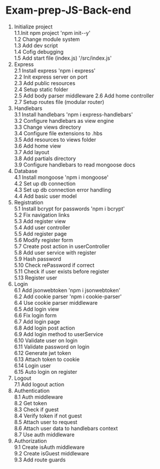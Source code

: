 # Exam-prep-JS-Back-end

1.  Initialize project  
    1.1.Init npm project 'npm init--y'  
    1.2 Change module system  
    1.3 Add dev script  
    1.4 Cofig debugging  
    1.5 Add start file (index.js) '/src/index.js'
2.  Express  
    2.1 Install express 'npm i express'  
    2.2 Init express server on port  
    2.3 Add public resources   
    2.4 Setup static folder  
    2.5 Add body parser middleware 
    2.6 Add home controller    
    2.7 Setup routes file (modular router)  
3.  Handlebars  
    3.1 Install handlebars 'npm i express-handlebars'  
    3.2 Configure handlebars as view engine  
    3.3 Change views directory  
    3.4 Configure file extensions to .hbs  
    3.5 Add resources to views folder  
    3.6 Add home view  
    3.7 Add layout  
    3.8 Add partials directory  
    3.9 Configure handlebars to read mongoose docs  
4.  Database  
    4.1 Install mongoose 'npm i mongoose'   
    4.2 Set up db connection  
    4.3 Set up db connection error handling  
    4.4 Add basic user model  
5. Registration  
    5.1 Install bcrypt for passwords 'npm i bcrypt'  
    5.2 Fix navigation links  
    5.3 Add register view  
    5.4 Add user controller  
    5.5 Add register page  
    5.6 Modify register form  
    5.7 Create post action in userController  
    5.8 Add user service with register  
    5.9 Hash password  
    5.10 Check rePassword if correct  
    5.11 Check if user exists before register  
    5.13 Register user  
6. Login  
    6.1 Add jsonwebtoken 'npm i jsonwebtoken'  
    6.2 Add cookie parser 'npm i cookie-parser'  
    6.4 Use cookie parser middleware  
    6.5 Add login view  
    6.6 Fix login form  
    6.7 Add login page  
    6.8 Add login post action  
    6.9 Add login method to userService  
    6.10 Validate user on login  
    6.11 Validate password on login  
    6.12 Generate jwt token  
    6.13 Attach token to cookie  
    6.14 Login user  
    6.15 Auto login on register  
7. Logout  
    7.1 Add logout action  
8. Authentication  
    8.1 Auth middleware  
    8.2 Get token  
    8.3 Check if guest  
    8.4 Verify token if not guest  
    8.5 Attach user to request  
    8.6 Attach user data to handlebars context  
    8.7 Use auth middleware  
9. Authorization  
    9.1 Create isAuth middleware  
    9.2 Create isGuest middleware  
    9.3 Add route guards
